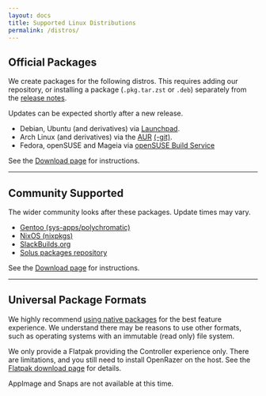 ```yaml
---
layout: docs
title: Supported Linux Distributions
permalink: /distros/
---
```


## Official Packages

We create packages for the following distros. This requires adding our repository,
or installing a package (`.pkg.tar.zst` or `.deb`) separately from the [release notes].

Updates can be expected shortly after a new release.

* Debian, Ubuntu (and derivatives) via [Launchpad].
* Arch Linux (and derivatives) via the [AUR] [(-git)].
* Fedora, openSUSE and Mageia via [openSUSE Build Service](https://build.opensuse.org/package/show/hardware:razer/polychromatic)

See the [Download page] for instructions.

[Download page]: https://polychromatic.app/download/
[and derivatives]: https://polychromatic.app/download/

[AUR]: https://aur.archlinux.org/packages/polychromatic/
[(-git)]: https://aur.archlinux.org/packages/polychromatic-git/
[Launchpad]: https://launchpad.net/~polychromatic
[openSUSE Build Service]: https://build.opensuse.org/package/show/hardware:razer/polychromatic
[release notes]: https://github.com/polychromatic/polychromatic/releases

---

## Community Supported

The wider community looks after these packages. Update times may vary.

* [Gentoo (sys-apps/polychromatic)](https://packages.gentoo.org/packages/sys-apps/polychromatic)
* [NixOS (nixpkgs)](https://github.com/NixOS/nixpkgs/blob/master/pkgs/applications/misc/polychromatic/default.nix)
* [SlackBuilds.org](https://www.slackbuilds.org/repository/15.0/system/polychromatic/)
* [Solus packages repository](https://github.com/getsolus/packages/tree/main/packages/p/polychromatic)

See the [Download page] for instructions.

---

## Universal Package Formats

We highly recommend [using native packages](https://polychromatic.app/download/)
for the best feature experience. We understand there may be
reasons to use other formats, such as operating systems with an immutable (read only) file system.

We only provide a Flatpak providing the Controller experience only.
There are limitations, and you still need to install OpenRazer on the host.
See the [Flatpak download page] for details.

AppImage and Snaps are not available at this time.

[Flatpak download page]: https://polychromatic.app/download/flatpak/
